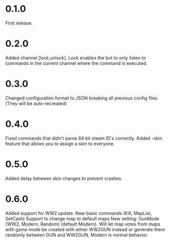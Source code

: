 # 0.1.0

First release.

# 0.2.0

Added channel [lock,unlock]. Lock enables the bot to only listen to commands in the current channel where the command is
executed.

# 0.3.0

Changed configuration format to JSON breaking all previous config files. (They will be auto-recreated)

# 0.4.0

Fixed commands that didn't parse 64 bit steam ID's correctly. Added -skin feature that allows you to assign a skin to
everyone.

# 0.5.0

Added delay between skin changes to prevent crashes.

# 0.6.0

Added support for WW2 update. New basic commands (Kill, MapList, SetCash)
Support to change map to default maps New setting: GunMode {WW2, Modern, Random} (default Modern). Will let map votes
from maps with game mode be created with either WW2GUN instead or generate them randomly between GUN and WW2GUN, Modern
is normal behavior.
